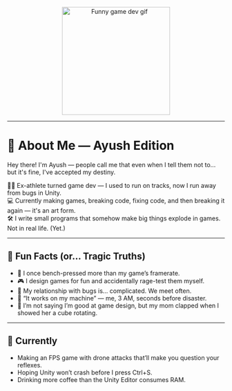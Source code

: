 <p align="center">
  <img src="https://media.giphy.com/media/v1.Y2lkPTc5MGI3NjExNjFhOXBjN3llbXJrZWs5ZGdjcHN6bHR2cXQ5Mzd3aHRwYjJ0bzM4NSZlcD12MV9naWZzX3NlYXJjaCZjdD1n/VbnUQpnihPSIgIXuZv/giphy.gif" width="250px" alt="Funny game dev gif" />
</p>

---
# 👾 About Me — Ayush Edition

Hey there! I'm Ayush — people call me that even when I tell them not to... but it's fine, I've accepted my destiny.

🏃‍♂️ Ex-athlete turned game dev — I used to run on tracks, now I run away from bugs in Unity.  
💻 Currently making games, breaking code, fixing code, and then breaking it again — it's an art form.  
🛠️ I write small programs that somehow make big things explode in games. Not in real life. (Yet.)

---

## 💬 Fun Facts (or... Tragic Truths)

- 💪 I once bench-pressed more than my game’s framerate.
- 🎮 I design games for fun and accidentally rage-test them myself.
- 🐛 My relationship with bugs is... complicated. We meet often.
- 🚀 “It works on my machine” — me, 3 AM, seconds before disaster.
- 🎨 I’m not saying I’m good at game design, but my mom clapped when I showed her a cube rotating.

---

## 📢 Currently

- Making an FPS game with drone attacks that’ll make you question your reflexes.
- Hoping Unity won’t crash before I press Ctrl+S.
- Drinking more coffee than the Unity Editor consumes RAM.
